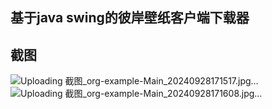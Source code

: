 ## 基于java swing的彼岸壁纸客户端下载器

## 截图
![Uploading 截图_org-example-Main_20240928171517.jpg…]()
![Uploading 截图_org-example-Main_20240928171608.jpg…]()
